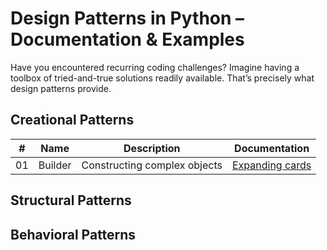 # Design Patterns in Python – Documentation & Examples

Have you encountered recurring coding challenges? Imagine having a toolbox of tried-and-true solutions readily available. That’s precisely what design patterns provide.

## Creational Patterns

|  #  | Name    | Description                  | Documentation                                                                                          |
| :-: | ------- | ---------------------------- | ------------------------------------------------------------------------------------------------------ |
| 01  | Builder | Constructing complex objects | [Expanding cards](https://github.com/matiasgimenezdev/design-patterns-explained/tree/main/builder)<br> |

## Structural Patterns

## Behavioral Patterns
